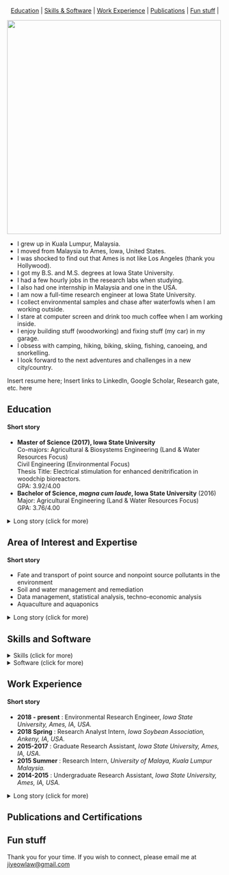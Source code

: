 
<p style="text-align: center;">
  <a href="#education">Education</a> |
  <a href="#skills-and-software">Skills & Software</a> | 
  <a href="#work-experience">Work Experience</a> | 
  <a href="#publications-and-certifications">Publications</a> | 
  <a href="#fun-stuff">Fun stuff</a> | 
</p>

<kbd>
 <img src="jy_pic.jpg" height="500" /> 
</kbd> <br>

- I grew up in Kuala Lumpur, Malaysia. <br>
- I moved from Malaysia to Ames, Iowa, United States. <br>
- I was shocked to find out that Ames is not like Los Angeles (thank you Hollywood). <br>
- I got my B.S. and M.S. degrees at Iowa State University. <br>
- I had a few hourly jobs in the research labs when studying. <br>
- I also had one internship in Malaysia and one in the USA. <br>
- I am now a full-time research engineer at Iowa State University. <br>
- I collect environmental samples and chase after waterfowls when I am working outside. <br>
- I stare at computer screen and drink too much coffee when I am working inside. <br>
- I enjoy building stuff (woodworking) and fixing stuff (my car) in my garage. <br>
- I obsess with camping, hiking, biking, skiing, fishing, canoeing, and snorkelling. <br>
- I look forward to the next adventures and challenges in a new city/country. <br>

Insert resume here; Insert links to LinkedIn, Google Scholar, Research gate, etc. here

## Education
#### Short story
- __Master of Science (2017), Iowa State University__ <br>
Co-majors: Agricultural & Biosystems Engineering (Land & Water Resources Focus) <br>
Civil Engineering (Environmental Focus) <br>
Thesis Title: Electrical stimulation for enhanced denitrification in woodchip bioreactors. <br>
GPA: 3.92/4.00 <br>
- __Bachelor of Science, _magna cum laude_, Iowa State University__ (2016) <br>
Major: Agricultural Engineering (Land & Water Resources Focus) <br>
GPA: 3.76/4.00 <br>

<details>
  <summary>Long story (click for more)</summary>
   
  I received both my M.S. and B.S. degrees from Iowa State University (ISU). I began my undergraduate journey in Agricultural Engineering in 2013, focusing on Land & Water Resources Options. While I worked as an undergraduate research assistant (URA), I was fortunate to gain many hands-on experiences in various research projects. As I expressed my interest in pursuing my own research project, my supervisor (Dr. Michelle Soupir) encouraged and supported me to enroll in the concurrent program. This program allowed me to begin my first year of the M.S. program while completing the senior year of my B.S. degree in September 2015. Later, I graduated with a __B.S. degree in Agricultural Engineering _(magna cum laude)_ with an Agribusiness minor__ in May 2016. In July 2017, I received my __M.S. degree co-majoring in Agricultural & Biosystems Engineering and Civil Engineering__. 
   
 </details>

## Area of Interest and Expertise
#### Short story
- Fate and transport of point source and nonpoint source pollutants in the environment
- Soil and water management and remediation
- Data management, statistical analysis, techno-economic analysis
- Aquaculture and aquaponics

<details>
  <summary>Long story (click for more)</summary>

In Iowa, the primary water quality issues (e.g., nutrients, sediment, bacteria impairements) were contributed by the intensive agricultural activities. Besides the local water quality concerns, pollutant loading from Iowa also has impacted downstream communities environmentally and economically (i.e., the Gulf of Mexico). As a environmental research engineer, as well as a community member who enjoys water recreational activities, I am passionate about improving water quality through best management practices. <br> 

I am interested in environmental monitoring, which studies the fate and transport of point source (e.g., urban) and nonpoint source (e.g., agriculture) pollutants in the environment. Besides identifying the pollutant sources, I also provide strategies to manage or remediate land and water resources using the most cost-effective approaches. <br>

I enjoy a good mix of tasks in the lab, field, and office. In the lab, I design and conduct lab-scale studies that typically serve as a proof-of-concept. In the field, I helped nonprofit agencies (ocassionally private clients) to design and perform field monitoring. When needed, I also help clients to identify suitable best management practices that meet his/her/their soil and water quality goals, landscape characteristics, treatment time, and costs. Finally, in the office, I typically spend my time writing proposals, budgeting, prepare work plans/SOPs, data analysis (e.g., statistics), and writing technical reports and peer-reviewed articles. <br> 

In the near future, I wish to apply my water quality expertise in sustainable aquaculture. Specifically, I aim to improve the production and cost efficiency of aquaculture using recirculating aquaculture system and/or aquaponics (aquaculture + hydroponics). 

</details>

## Skills and Software
<details>
  <summary>Skills (click for more)</summary>
 
- Data management and analysis (e.g., statistics)
- Techno-economic analysis
- Computer aided drawing (CAD)
- Hydrology modeling and mapping
- Field survey (e.g., RTK GPS)
- Field sampling (soil and water)
- Field construction and instrumentation (automated water samplers, environmental sensors)
- Lab experimental design and instrumentation
- Project management
- Multilingual (English - primary, Mandarin, Malay)

</details>

<details>
  <summary>Software (click for more)</summary>
 
- Data management and analysis
  - MS Excel (VBA programming to manage and analyze large datasets)
  - Python (to manage and analyze even larger datasets)
  - JMP (statistical software)
  - OriginLab (statistical and graphical software)
- CAD and modeling
  - AutoCAD
  - SolidWorks 
  - ArcGIS

</details>

## Work Experience
#### Short story
- __2018 - present__ : Environmental Research Engineer, _Iowa State University, Ames, IA, USA._ <br>
- __2018 Spring__    : Research Analyst Intern, _Iowa Soybean Association, Ankeny, IA, USA._ <br>
- __2015-2017__      : Graduate Research Assistant, _Iowa State University, Ames, IA, USA._ <br>
- __2015 Summer__    : Research Intern, _University of Malaya, Kuala Lumpur Malaysia._ <br>
- __2014-2015__      : Undergraduate Research Assistant, _Iowa State University, Ames, IA, USA._ <br>

<details>
  <summary>Long story (click for more)</summary>

- __2018 - present__ : Environmental Research Engineer, _Iowa State University, Ames, IA, USA._ <br>
  - xxx
- __2018 Spring__    : Research Analyst Intern, _Iowa Soybean Association, Ankeny, IA, USA._ <br>
  - xxx
- __2015-2017__      : Graduate Research Assistant, _Iowa State University, Ames, IA, USA._ <br>
  - xxx
- __2015 Summer__    : Research Intern, _University of Malaya, Kuala Lumpur Malaysia._ <br>
  - xxx
- __2014-2015__      : Undergraduate Research Assistant, _Iowa State University, Ames, IA, USA._ <br>
  - xxx

</details>

## Publications and Certifications

## Fun stuff


Thank you for your time. If you wish to connect, please email me at jiyeowlaw@gmail.com
